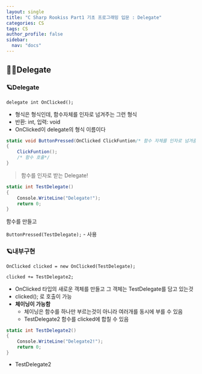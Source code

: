 ```yaml
---
layout: single
title: "C Sharp Rookiss Part1 기초 프로그래밍 입문 : Delegate"
categories: CS
tags: CS
author_profile: false
sidebar:
  nav: "docs"
---
```


## 🙇‍♀️Delegate


### 🪐Delegate

`delegate int OnClicked();`
* 형식은 형식인데, 함수자체를 인자로 넘겨주는 그런 형식
* 반환: int, 입력: void
* OnClicked이 delegate의 형식 이름이다

```cs
static void ButtonPressed(OnClicked ClickFuntion/* 함수 자체를 인자로 넘겨줌 */)
{
    ClickFuntion();
    /* 함수 호출*/
}
```
> 함수를 인자로 받는 Delegate!

```cs
static int TestDelegate()
{
    Console.WriteLine("Delegate!");
    return 0;
}
```

함수를 만들고

`ButtonPressed(TestDelegate);` - 사용

### 🪐내부구현

`OnClicked clicked = new OnClicked(TestDelegate);`

`clicked += TestDelegate2;`

* OnClicked 타입의 새로운 객체를 만들고 그 객체는 TestDelegate를 담고 있는것
* clicked(); 로 호출이 가능
* **체이닝이 가능함**
  * 체이닝은 함수를 하나만 부르는것이 아니라 여러개를 동시에 부를 수 있음
  * TestDelegate2 함수를 clicked에 합칠 수 있음

```cs
static int TestDelegate2()
{
    Console.WriteLine("Delegate2!");
    return 0;
}
```
- TestDelegate2
